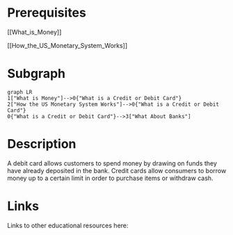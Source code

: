 # Prerequisites
[[What_is_Money]]


[[How_the_US_Monetary_System_Works]]

# Subgraph

```mermaid
graph LR
1["What is Money"]-->0{"What is a Credit or Debit Card"}
2["How the US Monetary System Works"]-->0{"What is a Credit or Debit Card"}
0{"What is a Credit or Debit Card"}-->3["What About Banks"]
```



# Description
  
A debit card allows customers to spend money by drawing on funds they have already deposited in the bank. Credit cards allow consumers to borrow money up to a certain limit in order to purchase items or withdraw cash.

# Links
Links to other educational resources here: